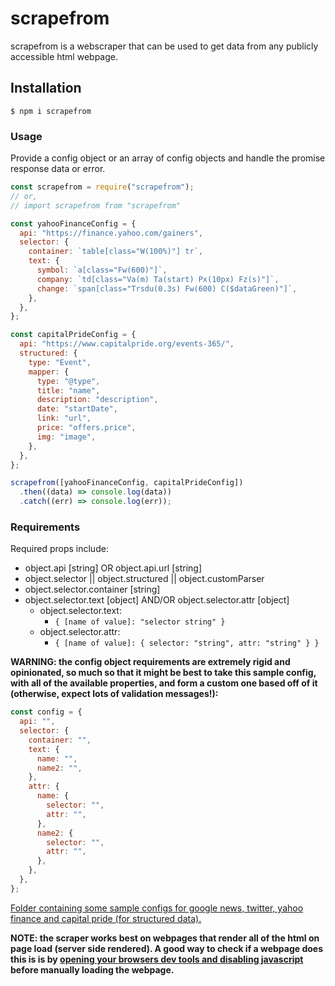 # scrapefrom

scrapefrom is a webscraper that can be used to get data from any publicly accessible html webpage.

## Installation

```
$ npm i scrapefrom
```

### Usage

Provide a config object or an array of config objects and handle the promise response data or error.

```javascript
const scrapefrom = require("scrapefrom");
// or,
// import scrapefrom from "scrapefrom"

const yahooFinanceConfig = {
  api: "https://finance.yahoo.com/gainers",
  selector: {
    container: `table[class="W(100%)"] tr`,
    text: {
      symbol: `a[class="Fw(600)"]`,
      company: `td[class="Va(m) Ta(start) Px(10px) Fz(s)"]`,
      change: `span[class="Trsdu(0.3s) Fw(600) C($dataGreen)"]`,
    },
  },
};

const capitalPrideConfig = {
  api: "https://www.capitalpride.org/events-365/",
  structured: {
    type: "Event",
    mapper: {
      type: "@type",
      title: "name",
      description: "description",
      date: "startDate",
      link: "url",
      price: "offers.price",
      img: "image",
    },
  },
};

scrapefrom([yahooFinanceConfig, capitalPrideConfig])
  .then((data) => console.log(data))
  .catch((err) => console.log(err));
```

### Requirements

Required props include:

- object.api [string] OR object.api.url [string]
- object.selector || object.structured || object.customParser
- object.selector.container [string]
- object.selector.text [object] AND/OR object.selector.attr [object]
  - object.selector.text:
    - `{ [name of value]: "selector string" }`
  - object.selector.attr:
    - `{ [name of value]: { selector: "string", attr: "string" } }`

**WARNING: the config object requirements are extremely rigid and opinionated, so much so that it might be best to take this sample config, with all of the available properties, and form a custom one based off of it (otherwise, expect lots of validation messages!):**

```javascript
const config = {
  api: "",
  selector: {
    container: "",
    text: {
      name: "",
      name2: "",
    },
    attr: {
      name: {
        selector: "",
        attr: "",
      },
      name2: {
        selector: "",
        attr: "",
      },
    },
  },
};
```

[Folder containing some sample configs for google news, twitter, yahoo finance and capital pride (for structured data).](https://github.com/nameer-rizvi/scrapefrom/tree/master/src/samples)

**NOTE: the scraper works best on webpages that render all of the html on page load (server side rendered). A good way to check if a webpage does this is is by [opening your browsers dev tools and disabling javascript](https://developers.google.com/web/tools/chrome-devtools/javascript/disable) before manually loading the webpage.**

